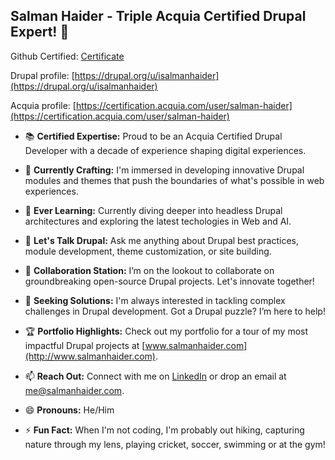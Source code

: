 ## Salman Haider - Triple Acquia Certified Drupal Expert! 👋

Github Certified: [Certificate](https://www.credly.com/badges/d11003f4-8c9d-4d9c-90e0-579d6b2015f1)

Drupal profile: [https://drupal.org/u/isalmanhaider](https://drupal.org/u/isalmanhaider)

Acquia profile: [https://certification.acquia.com/user/salman-haider](https://certification.acquia.com/user/salman-haider)

- 📚 **Certified Expertise:** Proud to be an Acquia Certified Drupal Developer with a decade of experience shaping digital experiences.

- 🔭 **Currently Crafting:** I'm immersed in developing innovative Drupal modules and themes that push the boundaries of what's possible in web experiences.

- 🌱 **Ever Learning:** Currently diving deeper into headless Drupal architectures and exploring the latest techologies in Web and AI.

- 💬 **Let's Talk Drupal:** Ask me anything about Drupal best practices, module development, theme customization, or site building.

- 👯 **Collaboration Station:** I’m on the lookout to collaborate on groundbreaking open-source Drupal projects. Let's innovate together!

- 🤔 **Seeking Solutions:** I'm always interested in tackling complex challenges in Drupal development. Got a Drupal puzzle? I’m here to help!

- 🏆 **Portfolio Highlights:** Check out my portfolio for a tour of my most impactful Drupal projects at [www.salmanhaider.com](http://www.salmanhaider.com).

- 📫 **Reach Out:** Connect with me on [LinkedIn](https://www.linkedin.com/in/salman-haider-1071531ab) or drop an email at [me@salmanhaider.com](mailto:me@salmanhaider.com).

- 😄 **Pronouns:** He/Him

- ⚡ **Fun Fact:** When I'm not coding, I'm probably out hiking, capturing nature through my lens, playing cricket, soccer, swimming or at the gym!
